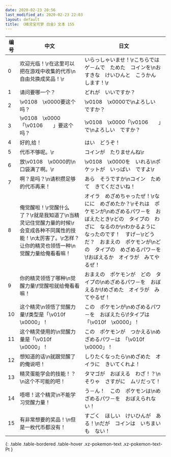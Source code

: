 ```yaml
---
date: 2020-02-23 20:56
last_modified_at: 2020-02-23 22:03
layout: default
title: 《精灵宝可梦 白金》文本 155
---
```

| 编号 | 中文 | 日文 |
| ---- | ---- | ---- |
| 0 | 欢迎光临！\r在这里可以把在游戏中收集的代币\n自由兑换成奖品！\r | いらっしゃいませ！\rこちらでは　ゲ－ムで　ためた　コインを\nおすきな　けいひんと　こうかん　します！\r |
| 1 | 请问要哪一个？ | どれが　いいですか？ |
| 2 | \v0108　\x0000要这个吗？ | \v0108　\x0000で\nよろしい　ですか？ |
| 3 | \v0108　\x0000「\v0106　　」要这个吗？ | \v0108　\x0000「\v0106　　」で\nよろしい　ですか？ |
| 4 | 好的,给！ | はい　どうぞ！ |
| 5 | 代币不够呢。\r | コインが　たりませんね\r |
| 6 | 放\v0108　\x0000的\n口袋满了啊。\r | \v0108　\x0000を　いれる\nポケットが　いっぱい　ですよ\r |
| 7 | 啊？是吗？\n请积攒足够的代币再来！ | あら　そうですか\nコイン　ためて　きてくださいね！ |
| 8 | 俺觉醒啦！\r觉醒什么了？\r就是我知道了\n当精灵记住觉醒力量的时候\r会变成各种不同属性的技能！\n太厉害了。\r怎样？让你的精灵也领悟一种\n觉醒力量给俺看看嘛！ | オイラ　めざめちゃったぜ！\rなにに　めざめたか？\rそれは　ポケモンが\nめざめるパワ－を　おぼえたとき\rどの　タイプの　わざに　なるのか\nわかるように　なったのです！　すげ－\rどうだ？　おまえの　ポケモンが\nどの　タイプの　めざめるパワ－を\fおぼえるか　オイラが　みてやるぜ！ |
| 9 | 你的精灵领悟了哪种\n觉醒力量\f觉醒啦就给俺看看嘛！ | おまえの　ポケモンが　どの　タイプの\nめざめるパワ－を　おぼえるか\fめざめた　オイラが　みてやるぜ！ |
| 10 | 这个精灵\n领悟了觉醒力量\f类型是「\v010f　\x0000」！ | この　ポケモンが\nめざめるパワ－を　おぼえたら\fタイプは　「\v010f　\x0000」！ |
| 11 | 这个精灵使用的\n觉醒力量是「\v010f　\x0000」！ | この　ポケモンが　つかえる\nめざめるパワ－は　「\v010f　\x0000」！ |
| 12 | 想知道的话\n就跟觉醒了的俺说吧！ | しりたくなったら\nめざめた　オイラに　きいてくれよ！ |
| 13 | 精灵蛋能学会的技能！？\n这个不可能的吧！ | タマゴが　おぼえる　わざ！？\nそりゃ　さすがに　ムリだって！ |
| 14 | 唔嗯！这个精灵\n不能学习觉醒力量！ | う－ん！　この　ポケモンは\nめざめるパワ－を　おぼえられない！ |
| 15 | 有非常想要的奖品！\n但是一枚代币都没有！ | すごく　ほしい　けいひんが　ある！\nだが　コインは　いちまいも　ない！ |
{: .table .table-bordered .table-hover .xz-pokemon-text .xz-pokemon-text-Pt }